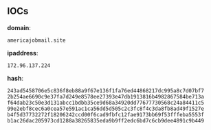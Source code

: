
## IOCs

__domain__:

```text
americajobmail.site
```
__ipaddress__:

```text
172.96.137.224
```
__hash__:

```text
243ad5458706e5c836f8eb88a9f67e136f1fa76ed44868217dc995a8c7d07bf7
2b254ae6690c9e37fa7d249e8578ee27393e47db1913816b4982867584be713a
f64dab23c50e3d131abcc1bdbb35ce9d68a34920dd77677730568c24a84411c5
99e2ebf8cec6a0cea57e591ac1ca56dd5d505c2c3fc8f4c3da8fb8ad49f1527e
b4f5d37732272f18206242ccd00f6cad9fbfc12fae9173bb69f53fffeba5553f
b1ac26dac205973cd1288a38265835eda9b9ff2edc6bd7c6cb9dee4891c9b449
```